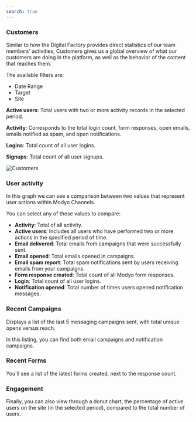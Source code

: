 ```yaml
---
search: true
---
```


### Customers

Similar to how the Digital Factory provides direct statistics of our team members' activities, Customers gives us a global overview of what our customers are doing in the platform, as well as the behavior of the content that reaches them.

The available filters are:

- Date Range
- Target
- Site

**Active users**: Total users with two or more activity records in the selected period.

**Activity**: Corresponds to the total login count, form responses, open emails, emails notified as spam, and open notifications.

**Logins**: Total count of all user logins.

**Signups**: Total count of all user signups.

![Customers](/assets/img/platform/customers.png)

### User activity

In this graph we can see a comparison between two values that represent user actions within Modyo Channels.

You can select any of these values to compare:

- **Activity**: Total of all activity.
- **Active users**: Includes all users who have performed two or more actions in the specified period of time.
- **Email delivered**: Total emails from campaigns that were successfully sent.
- **Email opened**: Total emails opened in campaigns.
- **Email spam report**: Total spam notifications sent by users receiving emails from your campaigns.
- **Form response created**: Total count of all Modyo form responses.
- **Login**: Total count of all user logins.
- **Notification opened**: Total number of times users opened notification messages.

### Recent Campaigns

Displays a list of the last 5 messaging campaigns sent, with total unique opens versus reach.

In this listing, you can find both email campaigns and notification campaigns.

### Recent Forms

You'll see a list of the latest forms created, next to the response count.

### Engagement

Finally, you can also view through a donut chart, the percentage of active users on the site (in the selected period), compared to the total number of users.
